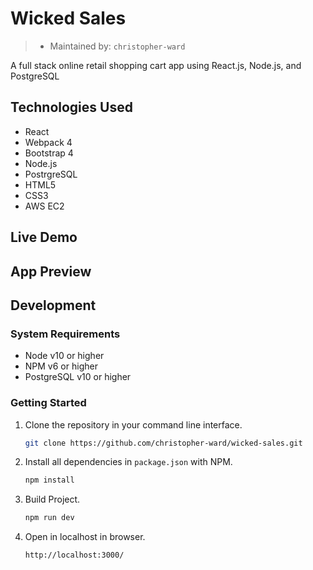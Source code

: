 # Wicked Sales
> - Maintained by: `christopher-ward`

A full stack online retail shopping cart app using React.js, Node.js, and PostgreSQL
## Technologies Used
- React
- Webpack 4
- Bootstrap 4
- Node.js
- PostrgreSQL
- HTML5
- CSS3
- AWS EC2

## Live Demo

## App Preview

## Development

### System Requirements
- Node v10 or higher
- NPM v6 or higher
- PostgreSQL v10 or higher

### Getting Started
1. Clone the repository in your command line interface.
    ```bash
    git clone https://github.com/christopher-ward/wicked-sales.git
    ```
1. Install all dependencies in `package.json` with NPM.
    ```bash
    npm install
    ```
1. Build Project.
    ```bash
    npm run dev
    ```
1. Open in localhost in browser.
    ```
    http://localhost:3000/
    ```
    

